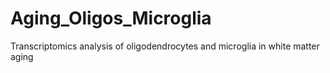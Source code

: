# Aging_Oligos_Microglia
Transcriptomics analysis of oligodendrocytes and microglia in white matter aging
